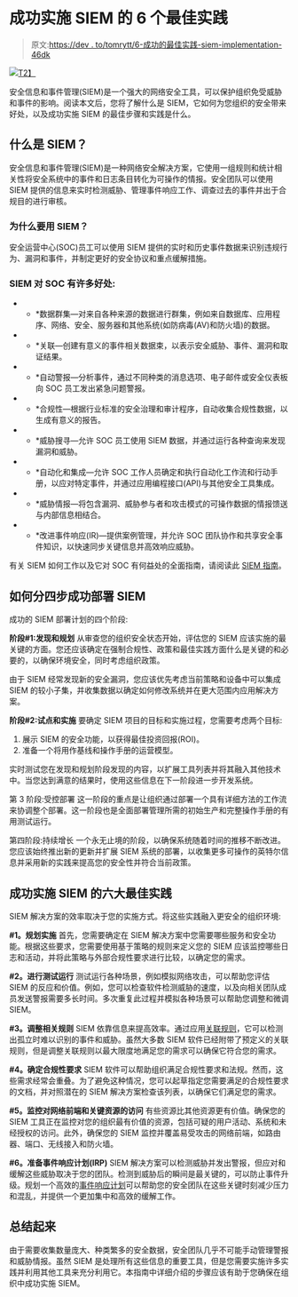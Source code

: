 # 成功实施 SIEM 的 6 个最佳实践

> 原文:[https://dev . to/tomrytt/6-成功的最佳实践-siem-implementation-46dk](https://dev.to/tomrytt/6-best-practices-for-successful-siem-implementation-46dk)

[![](../Images/c22e4aef1751d24000f4a27c0db596d5.png)T2】](https://res.cloudinary.com/practicaldev/image/fetch/s--SVbiWnSE--/c_limit%2Cf_auto%2Cfl_progressive%2Cq_auto%2Cw_880/https://images.pexels.com/photos/258063/pexels-photo-258063.jpeg%3Fauto%3Dcompress%26cs%3Dtinysrgb%26dpr%3D2%26h%3D750%26w%3D1260)

安全信息和事件管理(SIEM)是一个强大的网络安全工具，可以保护组织免受威胁和事件的影响。阅读本文后，您将了解什么是 SIEM，它如何为您组织的安全带来好处，以及成功实施 SIEM 的最佳步骤和实践是什么。

## [](#what-is-siem)什么是 SIEM？

安全信息和事件管理(SIEM)是一种网络安全解决方案，它使用一组规则和统计相关性将安全系统中的事件和日志条目转化为可操作的情报。安全团队可以使用 SIEM 提供的信息来实时检测威胁、管理事件响应工作、调查过去的事件并出于合规目的进行审核。

### [](#why-you-should-use-siem)为什么要用 SIEM？

安全运营中心(SOC)员工可以使用 SIEM 提供的实时和历史事件数据来识别违规行为、漏洞和事件，并制定更好的安全协议和重点缓解措施。

### [](#siem-has-a-number-of-benefits-for-the-soc)SIEM 对 SOC 有许多好处:

*   * *数据群集—对来自各种来源的数据进行群集，例如来自数据库、应用程序、网络、安全、服务器和其他系统(如防病毒(AV)和防火墙)的数据。
*   * *关联—创建有意义的事件相关数据束，以表示安全威胁、事件、漏洞和取证结果。
*   * *自动警报—分析事件，通过不同种类的消息选项、电子邮件或安全仪表板向 SOC 员工发出紧急问题警报。
*   * *合规性—根据行业标准的安全治理和审计程序，自动收集合规性数据，以生成有意义的报告。
*   * *威胁搜寻—允许 SOC 员工使用 SIEM 数据，并通过运行各种查询来发现漏洞和威胁。
*   * *自动化和集成—允许 SOC 工作人员确定和执行自动化工作流和行动手册，以应对特定事件，并通过应用编程接口(API)与其他安全工具集成。
*   * *威胁情报—将包含漏洞、威胁参与者和攻击模式的可操作数据的情报馈送与内部信息相结合。
*   * *改进事件响应(IR)—提供案例管理，并允许 SOC 团队协作和共享安全事件知识，以快速同步关键信息并高效响应威胁。

有关 SIEM 如何工作以及它对 SOC 有何益处的全面指南，请阅读此 [SIEM 指南](https://www.exabeam.com/siem-guide/)。

## [](#how-to-successfully-deploy-siem-in-four-steps)如何分四步成功部署 SIEM

成功的 SIEM 部署计划的四个阶段:

**阶段#1:发现和规划**
从审查您的组织安全状态开始，评估您的 SIEM 应该实施的最关键的方面。您还应该确定在强制合规性、政策和最佳实践方面什么是关键的和必要的，以确保环境安全，同时考虑组织政策。

由于 SIEM 经常发现新的安全漏洞，您应该优先考虑当前策略和设备中可以集成 SIEM 的较小子集，并收集数据以确定如何修改系统并在更大范围内应用解决方案。

**阶段#2:试点和实施**
要确定 SIEM 项目的目标和实施过程，您需要考虑两个目标:

1.  展示 SIEM 的安全功能，以获得最佳投资回报(ROI)。
2.  准备一个将用作基线和操作手册的运营模型。

实时测试您在发现和规划阶段发现的内容，以扩展工具列表并将其融入其他技术中。当您达到满意的结果时，使用这些信息在下一阶段进一步开发系统。

第 3 阶段:受控部署
这一阶段的重点是让组织通过部署一个具有详细方法的工作流来协调整个部署。这一阶段也是全面部署管理所需的初始生产和完整操作手册的有用测试运行。

第四阶段:持续增长
一个永无止境的阶段，以确保系统随着时间的推移不断改进。您应该始终推出新的更新并扩展 SIEM 系统的部署，以收集更多可操作的英特尔信息并采用新的实践来提高您的安全性并符合当前政策。

## [](#six-best-practices-for-successful-siem-implementation)成功实施 SIEM 的六大最佳实践

SIEM 解决方案的效率取决于您的实施方式。将这些实践融入更安全的组织环境:

**#1。规划实施**
首先，您需要确定在 SIEM 解决方案中您需要哪些服务和安全功能。根据这些要求，您需要使用基于策略的规则来定义您的 SIEM 应该监控哪些日志和活动，并将此策略与外部合规性要求进行比较，以确定您的需求。

**#2。进行测试运行**
测试运行各种场景，例如模拟网络攻击，可以帮助您评估 SIEM 的反应和价值。例如，您可以检查软件检测威胁的速度，以及向相关团队成员发送警报需要多长时间。多次重复此过程并模拟各种场景可以帮助您调整和微调 SIEM。

**#3。调整相关规则**
SIEM 依靠信息来提高效率。通过应用[关联规则](https://www.solarwindsmsp.com/blog/siem-correlation-rules)，它可以检测出孤立时难以识别的事件和威胁。虽然大多数 SIEM 软件已经附带了预定义的关联规则，但是调整关联规则以最大限度地满足您的需求可以确保它符合您的需求。

**#4。确定合规性要求**
SIEM 软件可以帮助组织满足合规性要求和法规。然而，这些需求经常会重叠。为了避免这种情况，您可以起草指定您需要满足的合规性要求的文档，并对照潜在的 SIEM 解决方案检查该列表，以确保它们满足您的需求。

**#5。监控对网络前端和关键资源的访问**
有些资源比其他资源更有价值。确保您的 SIEM 工具正在监控对您的组织最有价值的资源，包括可疑的用户活动、系统和未经授权的访问。此外，确保您的 SIEM 监控并覆盖易受攻击的网络前端，如路由器、端口、无线接入和防火墙。

**#6。准备事件响应计划(IRP)**
SIEM 解决方案可以检测威胁并发出警报，但应对和缓解这些威胁取决于您的团队。检测到威胁后的瞬间是最关键的，可以防止事件升级。规划一个高效的[事件响应计划](https://www.cisco.com/c/en/us/products/security/incident-response-plan.html)可以帮助您的安全团队在这些关键时刻减少压力和混乱，并提供一个更加集中和高效的缓解工作。

## [](#wrap-up)总结起来

由于需要收集数量庞大、种类繁多的安全数据，安全团队几乎不可能手动管理警报和威胁情报。虽然 SIEM 是处理所有这些信息的重要工具，但是您需要实施许多实践并利用其他工具来充分利用它。本指南中详细介绍的步骤应该有助于您确保在组织中成功实施 SIEM。